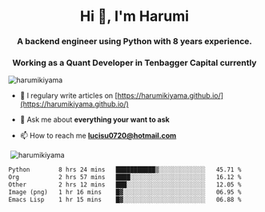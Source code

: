 <h1 align="center">Hi 👋, I'm Harumi</h1>
<h3 align="center">A backend engineer using <b>Python</b> with 8 years experience.</h3>
<h3 align="center">Working as a Quant Developer in <b>Tenbagger Capital</b> currently</h3>

<p align="left"> <img src="https://komarev.com/ghpvc/?username=harumikiyama" alt="harumikiyama" /> </p>


- 📝 I regulary write articles on [https://harumikiyama.github.io/](https://harumikiyama.github.io/)

- 💬 Ask me about **everything your want to ask**

- 📫 How to reach me **lucisu0720@hotmail.com**

<p>&nbsp;<img align="center" src="https://github-readme-stats.vercel.app/api?username=harumikiyama&show_icons=true" alt="harumikiyama" /></p>


<!--START_SECTION:waka-->

```txt
Python        8 hrs 24 mins   ███████████▒░░░░░░░░░░░░░   45.71 %
Org           2 hrs 57 mins   ████░░░░░░░░░░░░░░░░░░░░░   16.12 %
Other         2 hrs 12 mins   ███░░░░░░░░░░░░░░░░░░░░░░   12.05 %
Image (png)   1 hr 16 mins    █▓░░░░░░░░░░░░░░░░░░░░░░░   06.95 %
Emacs Lisp    1 hr 15 mins    █▓░░░░░░░░░░░░░░░░░░░░░░░   06.88 %
```

<!--END_SECTION:waka-->
